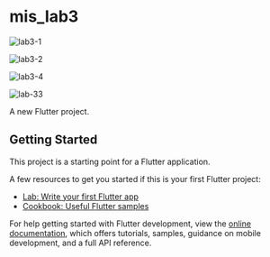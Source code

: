 # mis_lab3


![lab3-1](https://github.com/atanasovskas/ispiti_lab3/assets/117315637/1bed2b3a-1303-4275-94c9-f739fb554c9c)  

![lab3-2](https://github.com/atanasovskas/ispiti_lab3/assets/117315637/eec58d55-186b-4247-bff7-0b0622e9e04c)

![lab3-4](https://github.com/atanasovskas/ispiti_lab3/assets/117315637/69c42073-6727-4492-b2f6-21d8caccdbb0)

![lab-33](https://github.com/atanasovskas/ispiti_lab3/assets/117315637/d3b34c87-de8a-4a09-99b7-5f4c27f71a79)

A new Flutter project.

## Getting Started

This project is a starting point for a Flutter application.

A few resources to get you started if this is your first Flutter project:

- [Lab: Write your first Flutter app](https://docs.flutter.dev/get-started/codelab)
- [Cookbook: Useful Flutter samples](https://docs.flutter.dev/cookbook)

For help getting started with Flutter development, view the
[online documentation](https://docs.flutter.dev/), which offers tutorials,
samples, guidance on mobile development, and a full API reference.
